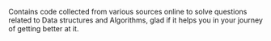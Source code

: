 
Contains code collected from various sources online to solve questions related to Data structures and Algorithms, glad if it helps you in your journey of getting better at it.

